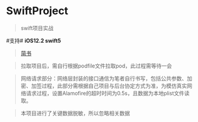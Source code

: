 # SwiftProject
> swift项目实战

#支持#
**iOS12.2  swift5** 

>[简书](https://www.jianshu.com/p/ac7e9959646f)

>拉取项目后，需自行根据podfile文件拉取pod，此过程需等待一会

>网络请求部分：网络层封装的接口通信为笔者自行书写，包括公共参数、加密、加签过程，此部分需根据自己项目与后台协定方式为准，为模仿真实网络请求过程，设置Alamofire的超时时间为0.5s，且数据为本地plist文件读取。

>本项目进行了关键数据脱敏，所以忽略相关数据




